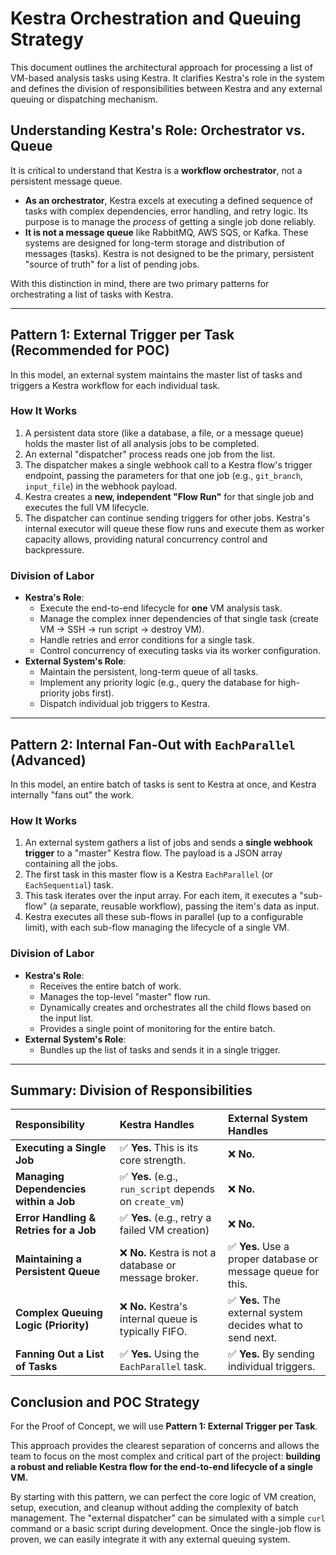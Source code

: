 # Kestra Orchestration and Queuing Strategy

This document outlines the architectural approach for processing a list of VM-based analysis tasks using Kestra. It clarifies Kestra's role in the system and defines the division of responsibilities between Kestra and any external queuing or dispatching mechanism.

## Understanding Kestra's Role: Orchestrator vs. Queue

It is critical to understand that Kestra is a **workflow orchestrator**, not a persistent message queue.

*   **As an orchestrator**, Kestra excels at executing a defined sequence of tasks with complex dependencies, error handling, and retry logic. Its purpose is to manage the *process* of getting a single job done reliably.
*   **It is not a message queue** like RabbitMQ, AWS SQS, or Kafka. These systems are designed for long-term storage and distribution of messages (tasks). Kestra is not designed to be the primary, persistent "source of truth" for a list of pending jobs.

With this distinction in mind, there are two primary patterns for orchestrating a list of tasks with Kestra.

---

## Pattern 1: External Trigger per Task (Recommended for POC)

In this model, an external system maintains the master list of tasks and triggers a Kestra workflow for each individual task.

### How It Works

1.  A persistent data store (like a database, a file, or a message queue) holds the master list of all analysis jobs to be completed.
2.  An external "dispatcher" process reads one job from the list.
3.  The dispatcher makes a single webhook call to a Kestra flow's trigger endpoint, passing the parameters for that one job (e.g., `git_branch`, `input_file`) in the webhook payload.
4.  Kestra creates a **new, independent "Flow Run"** for that single job and executes the full VM lifecycle.
5.  The dispatcher can continue sending triggers for other jobs. Kestra's internal executor will queue these flow runs and execute them as worker capacity allows, providing natural concurrency control and backpressure.

### Division of Labor

*   **Kestra's Role**:
    *   Execute the end-to-end lifecycle for **one** VM analysis task.
    *   Manage the complex inner dependencies of that single task (create VM -> SSH -> run script -> destroy VM).
    *   Handle retries and error conditions for a single task.
    *   Control concurrency of executing tasks via its worker configuration.
*   **External System's Role**:
    *   Maintain the persistent, long-term queue of all tasks.
    *   Implement any priority logic (e.g., query the database for high-priority jobs first).
    *   Dispatch individual job triggers to Kestra.

---

## Pattern 2: Internal Fan-Out with `EachParallel` (Advanced)

In this model, an entire batch of tasks is sent to Kestra at once, and Kestra internally "fans out" the work.

### How It Works

1.  An external system gathers a list of jobs and sends a **single webhook trigger** to a "master" Kestra flow. The payload is a JSON array containing all the jobs.
2.  The first task in this master flow is a Kestra `EachParallel` (or `EachSequential`) task.
3.  This task iterates over the input array. For each item, it executes a "sub-flow" (a separate, reusable workflow), passing the item's data as input.
4.  Kestra executes all these sub-flows in parallel (up to a configurable limit), with each sub-flow managing the lifecycle of a single VM.

### Division of Labor

*   **Kestra's Role**:
    *   Receives the entire batch of work.
    *   Manages the top-level "master" flow run.
    *   Dynamically creates and orchestrates all the child flows based on the input list.
    *   Provides a single point of monitoring for the entire batch.
*   **External System's Role**:
    *   Bundles up the list of tasks and sends it in a single trigger.

---

## Summary: Division of Responsibilities

| Responsibility | Kestra Handles | External System Handles |
| :--- | :--- | :--- |
| **Executing a Single Job** | ✅ **Yes.** This is its core strength. | ❌ **No.** |
| **Managing Dependencies within a Job**| ✅ **Yes.** (e.g., `run_script` depends on `create_vm`) | ❌ **No.** |
| **Error Handling & Retries for a Job**| ✅ **Yes.** (e.g., retry a failed VM creation) | ❌ **No.** |
| **Maintaining a Persistent Queue** | ❌ **No.** Kestra is not a database or message broker. | ✅ **Yes.** Use a proper database or message queue for this. |
| **Complex Queuing Logic (Priority)** | ❌ **No.** Kestra's internal queue is typically FIFO. | ✅ **Yes.** The external system decides what to send next. |
| **Fanning Out a List of Tasks** | ✅ **Yes.** Using the `EachParallel` task. | ✅ **Yes.** By sending individual triggers. |

## Conclusion and POC Strategy

For the Proof of Concept, we will use **Pattern 1: External Trigger per Task**.

This approach provides the clearest separation of concerns and allows the team to focus on the most complex and critical part of the project: **building a robust and reliable Kestra flow for the end-to-end lifecycle of a single VM.**

By starting with this pattern, we can perfect the core logic of VM creation, setup, execution, and cleanup without adding the complexity of batch management. The "external dispatcher" can be simulated with a simple `curl` command or a basic script during development. Once the single-job flow is proven, we can easily integrate it with any external queuing system.